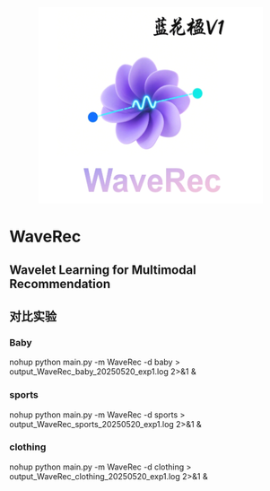 <!-- PROJECT LOGO -->
<br />
<div align="center">
  <a href="https://github.com/orangeheyue/PNG">
    <img src="static/WaveRec-LOGO.png" alt="Logo" width="400" height="350">
  </a>
</div>

# WaveRec
## Wavelet Learning for Multimodal Recommendation

## 对比实验
### Baby
nohup python main.py -m WaveRec -d baby > output_WaveRec_baby_20250520_exp1.log 2>&1 &
### sports
nohup python main.py -m WaveRec -d sports > output_WaveRec_sports_20250520_exp1.log 2>&1 &
### clothing
nohup python main.py -m WaveRec -d clothing > output_WaveRec_clothing_20250520_exp1.log 2>&1 &


